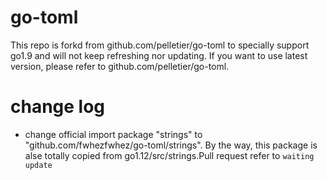 # go-toml
This repo is forkd from github.com/pelletier/go-toml to specially support go1.9 and will not keep refreshing nor updating. If you want to use latest version, please refer to github.com/pelletier/go-toml.

# change log
- change official import package "strings" to "github.com/fwhezfwhez/go-toml/strings". By the way, this package is alse totally copied from go1.12/src/strings.Pull request refer to `waiting update`
